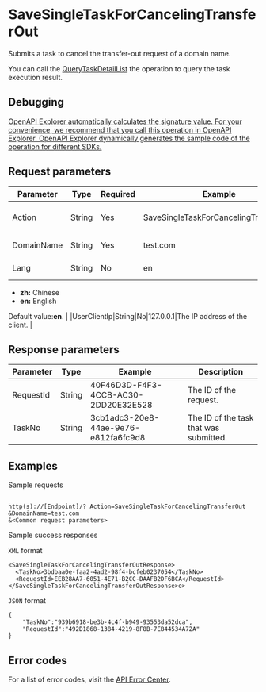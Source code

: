 # SaveSingleTaskForCancelingTransferOut

Submits a task to cancel the transfer-out request of a domain name.

You can call the [QueryTaskDetailList](~~67710~~) the operation to query the task execution result.

## Debugging

[OpenAPI Explorer automatically calculates the signature value. For your convenience, we recommend that you call this operation in OpenAPI Explorer. OpenAPI Explorer dynamically generates the sample code of the operation for different SDKs.](https://api.aliyun.com/#product=Domain&api=SaveSingleTaskForCancelingTransferOut&type=RPC&version=2018-01-29)

## Request parameters

|Parameter|Type|Required|Example|Description|
|---------|----|--------|-------|-----------|
|Action|String|Yes|SaveSingleTaskForCancelingTransferOut|The operation that you want to perform. Set the value to **SaveSingleTaskForCancelingTransferOut**. |
|DomainName|String|Yes|test.com|The domain name whose transfer-out request you want to cancel. |
|Lang|String|No|en|The language of the error message to return. Valid values:

-   **zh:** Chinese
-   **en:** English

Default value:**en**. |
|UserClientIp|String|No|127.0.0.1|The IP address of the client. |

## Response parameters

|Parameter|Type|Example|Description|
|---------|----|-------|-----------|
|RequestId|String|40F46D3D-F4F3-4CCB-AC30-2DD20E32E528|The ID of the request. |
|TaskNo|String|3cb1adc3-20e8-44ae-9e76-e812fa6fc9d8|The ID of the task that was submitted. |

## Examples

Sample requests

```

http(s)://[Endpoint]/? Action=SaveSingleTaskForCancelingTransferOut
&DomainName=test.com
&<Common request parameters>

```

Sample success responses

`XML` format

```
<SaveSingleTaskForCancelingTransferOutResponse>
  <TaskNo>3bdbaa0e-faa2-4ad2-98f4-bcfeb0237054</TaskNo>
  <RequestId>EEB28AA7-6051-4E71-B2CC-DAAFB2DF6BCA</RequestId>
</SaveSingleTaskForCancelingTransferOutResponse>e>
```

`JSON` format

```
{
	"TaskNo":"939b6918-be3b-4c4f-b949-93553da52dca",
	"RequestId":"492D1868-1384-4219-8F8B-7EB44534A72A"
}
```

## Error codes

For a list of error codes, visit the [API Error Center](https://error-center.alibabacloud.com/status/product/Domain).

